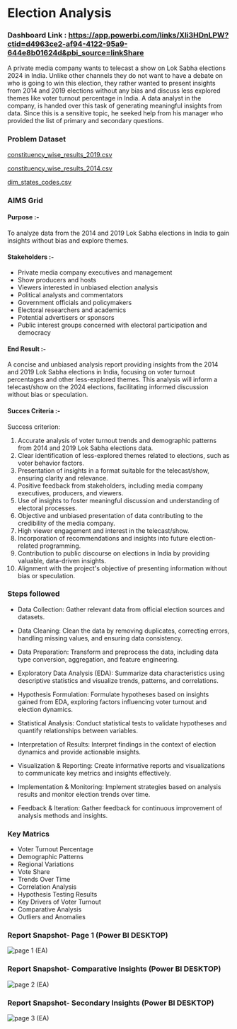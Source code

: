 # Election Analysis

### Dashboard Link : https://app.powerbi.com/links/XIi3HDnLPW?ctid=d4963ce2-af94-4122-95a9-644e8b01624d&pbi_source=linkShare 

A private media company wants to telecast a show on Lok Sabha elections 2024 in India. Unlike other channels they do not want to have a debate on who is going to win this election, they rather wanted to present insights from 2014 and 2019 elections without any bias and discuss less explored themes like voter turnout percentage in India. A data analyst in the company, is handed over this task of generating meaningful insights from data. Since this is a sensitive topic, he seeked help from his manager who provided the list of primary and secondary questions.

### Problem Dataset

[constituency_wise_results_2019.csv](https://github.com/user-attachments/files/15856515/constituency_wise_results_2019.csv)

[constituency_wise_results_2014.csv](https://github.com/user-attachments/files/15856516/constituency_wise_results_2014.csv)

[dim_states_codes.csv](https://github.com/user-attachments/files/15856517/dim_states_codes.csv)

### AIMS Grid 

#### Purpose :- 
To analyze data from the 2014 and 2019 Lok Sabha elections in India to gain insights without bias and explore themes.

#### Stakeholders :-
- Private media company executives and management
- Show producers and hosts
- Viewers interested in unbiased election analysis
- Political analysts and commentators
- Government officials and policymakers
- Electoral researchers and academics
- Potential advertisers or sponsors
- Public interest groups concerned with electoral participation and democracy

#### End Result :-
A concise and unbiased analysis report providing insights from the 2014 and 2019 Lok Sabha elections in India, focusing on voter turnout percentages and other less-explored themes. This analysis will inform a telecast/show on the 2024 elections, facilitating informed discussion without bias or speculation.

#### Succes Criteria :-
Success criterion:

1. Accurate analysis of voter turnout trends and demographic patterns from 2014 and 2019 Lok Sabha elections data.
2. Clear identification of less-explored themes related to elections, such as voter behavior factors.
3. Presentation of insights in a format suitable for the telecast/show, ensuring clarity and relevance.
4. Positive feedback from stakeholders, including media company executives, producers, and viewers.
5. Use of insights to foster meaningful discussion and understanding of electoral processes.
6. Objective and unbiased presentation of data contributing to the credibility of the media company.
7. High viewer engagement and interest in the telecast/show.
8. Incorporation of recommendations and insights into future election-related programming.
9. Contribution to public discourse on elections in India by providing valuable, data-driven insights.
10. Alignment with the project's objective of presenting information without bias or speculation.


### Steps followed 

- Data Collection: Gather relevant data from official election sources and datasets.

- Data Cleaning: Clean the data by removing duplicates, correcting errors, handling missing values, and ensuring data consistency.

- Data Preparation: Transform and preprocess the data, including data type conversion, aggregation, and feature engineering.

- Exploratory Data Analysis (EDA): Summarize data characteristics using descriptive statistics and visualize trends, patterns, and correlations.

- Hypothesis Formulation: Formulate hypotheses based on insights gained from EDA, exploring factors influencing voter turnout and election dynamics.

- Statistical Analysis: Conduct statistical tests to validate hypotheses and quantify relationships between variables.

- Interpretation of Results: Interpret findings in the context of election dynamics and provide actionable insights.

- Visualization & Reporting: Create informative reports and visualizations to communicate key metrics and insights effectively.

- Implementation & Monitoring: Implement strategies based on analysis results and monitor election trends over time.

- Feedback & Iteration: Gather feedback for continuous improvement of analysis methods and insights.


### Key Matrics 

- Voter Turnout Percentage
- Demographic Patterns
- Regional Variations
- Vote Share
- Trends Over Time
- Correlation Analysis
- Hypothesis Testing Results
- Key Drivers of Voter Turnout
- Comparative Analysis
- Outliers and Anomalies

 
### Report Snapshot- Page 1 (Power BI DESKTOP)

![page 1 (EA)](https://github.com/harshitsah123/election_analysis/assets/76686265/342c5158-5266-4f99-bef3-810eda6c4655)

### Report Snapshot- Comparative Insights (Power BI DESKTOP)

![page 2 (EA)](https://github.com/harshitsah123/election_analysis/assets/76686265/61a8e605-a880-4640-8994-4b42d295efac)

### Report Snapshot- Secondary Insights (Power BI DESKTOP)

![page 3 (EA)](https://github.com/harshitsah123/election_analysis/assets/76686265/eda70851-85e1-4586-89f8-22d26a058d18)
